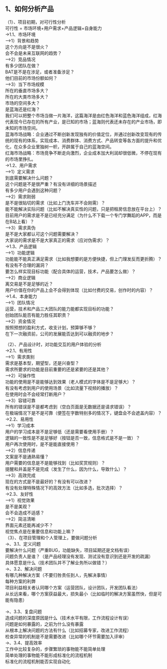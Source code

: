 ## 1、如何分析产品
（1）、项目初期，对可行性分析 <br/>
可行性 = 市场环境+用户需求+产品逻辑+自身能力<br/>
->1.1、市场环境<br/>
    -->1）背景和趋势<br/>
        这个方向是不是很火？<br/>
        会不会是未来互联网的趋势？<br/>
    -->2）竞品情况<br/>
        有多少团队在做？<br/>
        BAT是不是在涉足，或者准备涉足？<br/>
        他们目前的市场份额如何？<br/>
    -->3）当下市场规模<br/>
        所在的垂直市场多大？<br/>
        所在的大类市场多大？<br/>
        市场的空间多大？<br/>
        是蓝海还是红海？<br/>
        我们可以把整个市场当做一片海洋，这篇海洋是由红色海洋和蓝色海洋组成，红海代表现今已存在的所有产业，是已知的市场；蓝海则代表还未存在的产业市场，即未知的市场空间。<br/>
        蓝海市场战略：企业通过不断创新发现独有的价值定位，并通过创新改变现有的传统的现有的体系，实现成本、消费群体、消费方式、产品转变等各方面的提升和优化，在众多企业里独树一帜，开辟属于自己的蓝海空间。<br/>
        红海市场战略：市场竞争不断走向激烈，企业成本加大利润却很低微，不停在现有的市场里挣扎。<br/>
->1.2、用户需求<br/>
    -->1）定义需求<br/>
        到底需要解决什么问题？<br/>
        这个问题是不是很严重？有没有详细的场景描述<br/>
        有多少用户会遇到这种问题？<br/>
    -->2）需求刚弱<br/>
        是不是很贴切的需求（比如上门洗车并不会刚需）？<br/>
        能不能解决实际问题（比如不解决真实性的问题，只是把租房信息放在平台上）？<br/>
        目前用户的需求是不是已经充分满足（为什么不下载一个专门学舞蹈的APP，而是在B站上看）？<br/>
    -->3）需求真伪<br/>
        是不是大家都认可这个问题需要解决？<br/>
        大家说的需求是不是大家真正的需求（应对伪需求）？<br/>
->1.3、产品逻辑<br/>
    -->1）功能逻辑<br/>
        功能能不能真正满足需求（比如我想要的是方便快捷，但上门理发反而更折腾）？<br/>
        有没有不合理的漏洞？<br/>
        要怎么样实现目标功能（配合具体的运营，技术，产品要怎么做）？<br/>
    -->2）商业逻辑<br/>
        离交易是不是足够的近？<br/>
        用户价值在你的产品上会不会得到体现（比如付费的交易，创作时的内容）？<br/>
->1.4、本身能力<br/>
    -->1）团队情况<br/>
        运营，技术和产品三大团队的能力能都实现目标的功能？<br/>
        创始团队能否有能力胜任其职责？<br/>
    -->2）资金情况<br/>
        按照预想的盈利方式，收支计划，预算够不够？<br/>
        在下一次融资前，公司的发展能否达到可以融资的地步？<br/>

（2）、产品设计时，对功能交互的用户体验的分析<br/>
->2.1、有用性<br/>
    -->1）需求类别<br/>
        需求是基本型，期望型，还是兴奋型？<br/>
        需求所要求的功能是目前重要的还是紧要的还是其他？<br/>
    -->2）可操作性<br/>
        功能的使用是不是能够达到效果（老人模式的字体是不是足够大）？<br/>
        有没有考虑到用户的使用场景（比如流量下视频的播放）？<br/>
        在使用时会不会经常打断用户？<br/>
    -->3）容错可靠<br/>
        所有的错误是不是都考虑到（空白页面是无数据还是请求错误）？<br/>
        在极端情况下是不是可靠（便签在字数特别多的情况下，键盘会不会遮盖内容）？<br/>
->2.2、易用性<br/>
    -->1）学习成本<br/>
        用户的学习成本是不是足够低（还是需要看使用手册）？<br/>
        逻辑的一致性是不是足够好（按钮是否一致，信息格式是不是一致）？<br/>
        用户再次使用时，是不是能直接使用？<br/>
    -->2）信息传递<br/>
        文案是不是通熟易懂？<br/>
        用户需要的信息是不是能够找到（比如奖赏规则）？<br/>
        提醒和井盖是不是完成（发生了什么，因为什么，导致什么）？<br/>
    -->3）高效完成<br/>
        现在的方式是不是最好的？有没有可以改进？<br/>
        有没有处理特殊情况下的高效方法（比如多选，批次选择）？<br/>
->2.3、友好性<br/>
    -->1）视觉效果<br/>
        是不是美观？<br/>
        会不会造成不适感？<br/>
    -->2）简洁清晰<br/>
        界面元素还能再减少不？<br/>
        视觉焦点是在重要信息和功能上嘛？<br/>
（3）、在项目管理和个人管理上，要做问题分析<br/>
->、3.1、定义问题<br/>
        要解决什么问题（严重BUG，功能缺失，项目延期还是文档有误）<br/>
        问题负责人是谁？（是产品经理没有发现、测试没有意识到还是开发的疏漏）<br/>
        具体愿意是什么（技术团队并不了解业务所以做错？）<br/>
->、3.2、解决问题<br/>
        有哪几种解决方案（不要归咎责任到人，先解决事情）<br/>
        每种方案的利弊<br/>
        项目利益相关者认同哪个方案（运营团队，设计团队，开发团队看法） <br/>
        从长远来看，哪个方案获益最大，损失最小（比如临时的解决方案虽然快，但是可能有隐患）<br/>   
->、3.3、复盘问题<br/>
        造成问题的深度原因是什么（技术水平有限，工作流程设计有误）<br/>
        问题是如何暴露的，之前为什么没有暴露<br/>
        从根本上解决问题的方法有什么（比如招募专家，改进工作流程）<br/>
        检查异常的机制是不是需要改进（比如哪个环节需要加入评审）<br/>
->、3.4、提高效率<br/>
        工作中比较复杂的，步骤繁琐的事物能不能简单处理<br/>
        简单处理的事物能不能形成标准化的流程机制<br/>
        标准化的流程机制能否实现自动化<br/>
